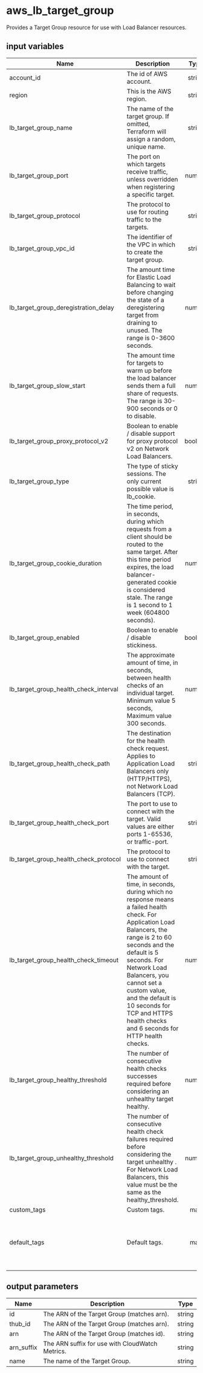 # aws_lb_target_group

Provides a Target Group resource for use with Load Balancer resources.

## input variables

| Name | Description | Type | Default | Required |
|------|-------------|:----:|:-----:|:-----:|
|account_id|The id of AWS account.|string||Yes|
|region|This is the AWS region.|string|us-east-1|Yes|
|lb_target_group_name|The name of the target group. If omitted, Terraform will assign a random, unique name.|string|{{name}}|No|
|lb_target_group_port|The port on which targets receive traffic, unless overridden when registering a specific target.|number|80|No|
|lb_target_group_protocol|The protocol to use for routing traffic to the targets.|string|HTTP|No|
|lb_target_group_vpc_id|The identifier of the VPC in which to create the target group.|string||Yes|
|lb_target_group_deregistration_delay|The amount time for Elastic Load Balancing to wait before changing the state of a deregistering target from draining to unused. The range is 0-3600 seconds.|number|300|No|
|lb_target_group_slow_start|The amount time for targets to warm up before the load balancer sends them a full share of requests. The range is 30-900 seconds or 0 to disable.|number|0|No|
|lb_target_group_proxy_protocol_v2|Boolean to enable / disable support for proxy protocol v2 on Network Load Balancers.|boolean|false|No|
|lb_target_group_type|The type of sticky sessions. The only current possible value is lb_cookie.|string|lb_cookie|No|
|lb_target_group_cookie_duration|The time period, in seconds, during which requests from a client should be routed to the same target. After this time period expires, the load balancer-generated cookie is considered stale. The range is 1 second to 1 week (604800 seconds).|number|86400|No|
|lb_target_group_enabled|Boolean to enable / disable stickiness.|boolean|true|No|
|lb_target_group_health_check_interval|The approximate amount of time, in seconds, between health checks of an individual target. Minimum value 5 seconds, Maximum value 300 seconds.|numebr|30|No|
|lb_target_group_health_check_path|The destination for the health check request. Applies to Application Load Balancers only (HTTP/HTTPS), not Network Load Balancers (TCP).|string||Yes|
|lb_target_group_health_check_port|The port to use to connect with the target. Valid values are either ports 1-65536, or traffic-port. |string|80|No|
|lb_target_group_health_check_protocol|The protocol to use to connect with the target.|string|HTTP|No|
|lb_target_group_health_check_timeout|The amount of time, in seconds, during which no response means a failed health check. For Application Load Balancers, the range is 2 to 60 seconds and the default is 5 seconds. For Network Load Balancers, you cannot set a custom value, and the default is 10 seconds for TCP and HTTPS health checks and 6 seconds for HTTP health checks.|number|6|No|
|lb_target_group_healthy_threshold|The number of consecutive health checks successes required before considering an unhealthy target healthy.|number|3|No|
|lb_target_group_unhealthy_threshold|The number of consecutive health check failures required before considering the target unhealthy . For Network Load Balancers, this value must be the same as the healthy_threshold.|number|3|No|
|custom_tags|Custom tags.|map||No|
|default_tags|Default tags.|map|{"ThubName"= "{{ name }}","ThubCode"= "{{ code }}","ThubEnv"= "default","Description" = "Managed by TerraHub"}|No|

## output parameters

| Name | Description | Type |
|------|-------------|:----:|
|id|The ARN of the Target Group (matches arn).|string|
|thub_id|The ARN of the Target Group (matches arn).|string|
|arn|The ARN of the Target Group (matches id).|string|
|arn_suffix|The ARN suffix for use with CloudWatch Metrics.|string|
|name|The name of the Target Group.|string|

